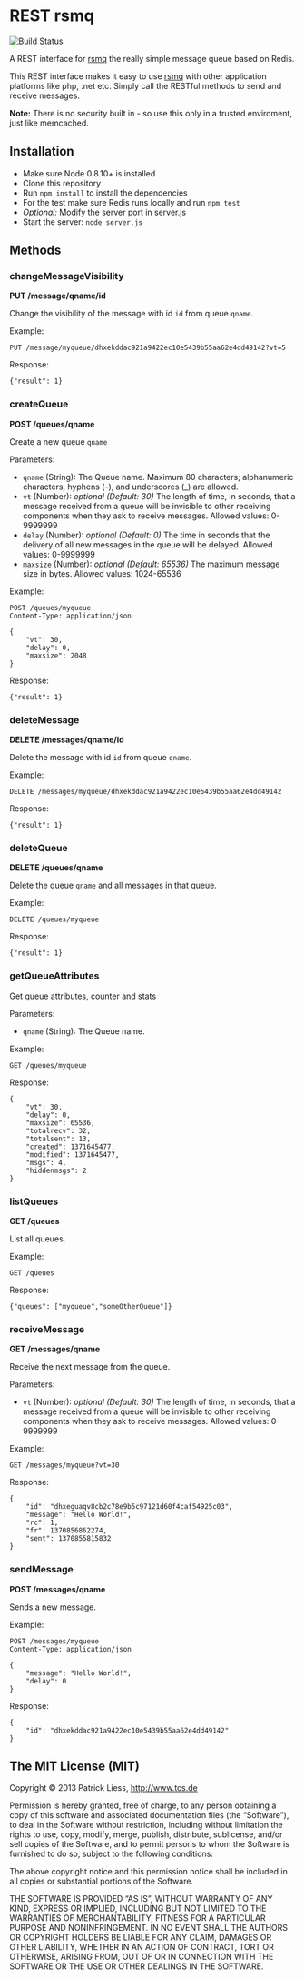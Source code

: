 # REST rsmq

[![Build Status](https://secure.travis-ci.org/smrchy/rest-rsmq.png?branch=master)](http://travis-ci.org/smrchy/rest-rsmq)


A REST interface for [rsmq](https://github.com/smrchy/rsmq) the really simple message queue based on Redis.

This REST interface makes it easy to use [rsmq](https://github.com/smrchy/rsmq) with other application platforms like php, .net etc. Simply call the RESTful methods to send and receive messages.

**Note:** There is no security built in - so use this only in a trusted enviroment, just like memcached.


## Installation

* Make sure Node 0.8.10+ is installed
* Clone this repository
* Run `npm install` to install the dependencies
* For the test make sure Redis runs locally and run `npm test`
* *Optional:* Modify the server port in server.js
* Start the server: `node server.js`


## Methods

### changeMessageVisibility

**PUT /message/qname/id**

Change the visibility of the message with id `id` from queue `qname`.

Example:

```
PUT /message/myqueue/dhxekddac921a9422ec10e5439b55aa62e4dd49142?vt=5
```

Response:

```
{"result": 1}
```


### createQueue

**POST /queues/qname**

Create a new queue `qname`

Parameters:

* `qname` (String): The Queue name. Maximum 80 characters; alphanumeric characters, hyphens (-), and underscores (_) are allowed.
* `vt` (Number): *optional* *(Default: 30)* The length of time, in seconds, that a message received from a queue will be invisible to other receiving components when they ask to receive messages. Allowed values: 0-9999999
* `delay` (Number): *optional* *(Default: 0)* The time in seconds that the delivery of all new messages in the queue will be delayed. Allowed values: 0-9999999
* `maxsize` (Number): *optional* *(Default: 65536)* The maximum message size in bytes. Allowed values: 1024-65536

Example:

```
POST /queues/myqueue
Content-Type: application/json

{
	"vt": 30,
	"delay": 0,
	"maxsize": 2048
}
```

Response:

```
{"result": 1}
```

### deleteMessage

**DELETE /messages/qname/id**

Delete the message with id `id` from queue `qname`.

Example:

```
DELETE /messages/myqueue/dhxekddac921a9422ec10e5439b55aa62e4dd49142
```

Response:

```
{"result": 1}
```


### deleteQueue

**DELETE /queues/qname**

Delete the queue `qname` and all messages in that queue.

Example:

```
DELETE /queues/myqueue
```

Response:

```
{"result": 1}
```


### getQueueAttributes

Get queue attributes, counter and stats

Parameters:

* `qname` (String): The Queue name.

Example:

```
GET /queues/myqueue
```

Response:

```
{
    "vt": 30,
    "delay": 0,
    "maxsize": 65536,
    "totalrecv": 32,
    "totalsent": 13,
    "created": 1371645477,
    "modified": 1371645477,
    "msgs": 4,
    "hiddenmsgs": 2
}
```



### listQueues

**GET /queues**

List all queues.

Example:

```
GET /queues
```

Response:

```
{"queues": ["myqueue","someOtherQueue"]}
```


### receiveMessage

**GET /messages/qname**

Receive the next message from the queue.

Parameters:

* `vt` (Number): *optional* *(Default: 30)* The length of time, in seconds, that a message received from a queue will be invisible to other receiving components when they ask to receive messages. Allowed values: 0-9999999

Example:

```
GET /messages/myqueue?vt=30
```

Response:

```
{
    "id": "dhxeguaqv8cb2c78e9b5c97121d60f4caf54925c03",
    "message": "Hello World!",
    "rc": 1,
    "fr": 1370856862274,
    "sent": 1370855815832
}
```

### sendMessage

**POST /messages/qname**

Sends a new message.

Example:

```
POST /messages/myqueue
Content-Type: application/json

{
	"message": "Hello World!",
	"delay": 0
}
```

Response: 

```
{
    "id": "dhxekddac921a9422ec10e5439b55aa62e4dd49142"
}
```



## The MIT License (MIT)

Copyright © 2013 Patrick Liess, http://www.tcs.de

Permission is hereby granted, free of charge, to any person obtaining a copy of this software and associated documentation files (the “Software”), to deal in the Software without restriction, including without limitation the rights to use, copy, modify, merge, publish, distribute, sublicense, and/or sell copies of the Software, and to permit persons to whom the Software is furnished to do so, subject to the following conditions:

The above copyright notice and this permission notice shall be included in all copies or substantial portions of the Software.

THE SOFTWARE IS PROVIDED “AS IS”, WITHOUT WARRANTY OF ANY KIND, EXPRESS OR IMPLIED, INCLUDING BUT NOT LIMITED TO THE WARRANTIES OF MERCHANTABILITY, FITNESS FOR A PARTICULAR PURPOSE AND NONINFRINGEMENT. IN NO EVENT SHALL THE AUTHORS OR COPYRIGHT HOLDERS BE LIABLE FOR ANY CLAIM, DAMAGES OR OTHER LIABILITY, WHETHER IN AN ACTION OF CONTRACT, TORT OR OTHERWISE, ARISING FROM, OUT OF OR IN CONNECTION WITH THE SOFTWARE OR THE USE OR OTHER DEALINGS IN THE SOFTWARE.


